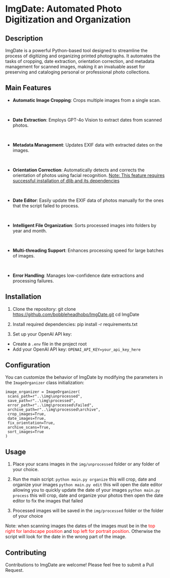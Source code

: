 # ImgDate: Automated Photo Digitization and Organization

## Description

ImgDate is a powerful Python-based tool designed to streamline the process of digitizing and organizing printed photographs. It automates the tasks of cropping, date extraction, orientation correction, and metadata management for scanned images, making it an invaluable asset for preserving and cataloging personal or professional photo collections.

## Main Features

- **Automatic Image Cropping**: Crops multiple images from a single scan.
<br>

- **Date Extraction**: Employs GPT-4o Vision to extract dates from scanned photos.
<br>

- **Metadata Management**: Updates EXIF data with extracted dates on the images.
<br>

- **Orientation Correction**: Automatically detects and corrects the orientation of photos using facial recognition. <u>Note: This feature requires successful installation of dlib and its dependencies</u>
<br>

- **Date Editor**: Easily update the EXIF data of photos manually for the ones that the script failed to process.
<br>

- **Intelligent File Organization**: Sorts processed images into folders by year and month.
<br>

- **Multi-threading Support**: Enhances processing speed for large batches of images.
<br>

- **Error Handling**: Manages low-confidence date extractions and processing failures.

## Installation
1. Clone the repository:
git clone https://github.com/bobbleheadhobo/ImgDate.git
cd ImgDate

2. Install required dependencies:
pip install -r requirements.txt

3. Set up your OpenAI API key:
- Create a `.env` file in the project root
- Add your OpenAI API key: `OPENAI_API_KEY=your_api_key_here`

## Configuration

You can customize the behavior of ImgDate by modifying the parameters in the `ImageOrganizer` class initialization:


```
image_organizer = ImageOrganizer(
 scans_path=r"..\img\unprocessed",
 save_path=r"..\img\processed",
 error_path=r"..\img\processed\Failed",
 archive_path=r"..\img\processed\archive",
 crop_images=True,
 date_images=True, 
 fix_orientation=True,
 archive_scans=True,
 sort_images=True
)
```

## Usage

1. Place your scans images in the `img/unprocessed` folder or any folder of your choice.

2. Run the main script:
    `python main.py organize` this will crop, date and organize your images
    `python main.py edit` this will open the date editor allowing you to quickly update the date of your images
    `python main.py process` this will crop, date and organize your photos then open the date editor to fix the images that failed

3. Processed images will be saved in the `img/processed` folder or the folder of your choice



Note: when scanning images the dates of the images must be in the <span style="color:red">top right for landscape position</span> and <span style="color:red">top left for portrait position</span>. Otherwise the script will look for the date in the wrong part of the image.

## Contributing
Contributions to ImgDate are welcome! Please feel free to submit a Pull Request.
